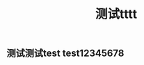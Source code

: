 ﻿---
layout: default
title: 测试tttt
quote: test测试
image: false
video: false
comments: true
---
测试测试test test12345678
---